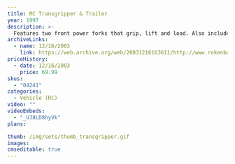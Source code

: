 ```yaml
---
title: RC Transgripper & Trailer
year: 1997
description: >-
  Features two front power forks that grip, lift and load. Also included is a Cargo Trailer with two side rails for transporting cargo and hidden ramps that pull out for vehicle transportation. Requires Start Set and three AA batteries.
archiveLinks:
  - name: 12/16/2003
    link: https://web.archive.org/web/20031216163611/http://www.rokenbok.com/catalog/pd_rcv_transgripper.html
priceHistory:
  - date: 12/16/2003
    price: 69.99
skus:
  - "04241"
categories: 
  - Vehicle (RC)
video: ""
videoEmbeds:
  - "_UJ8LD8hyVk"
plans:

thumb: /img/sets/thumb_transgripper.gif
images:
cmseditable: true
---
```

